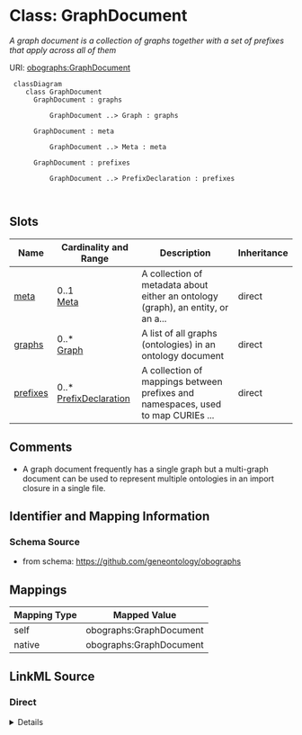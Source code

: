# Class: GraphDocument
_A graph document is a collection of graphs together with a set of prefixes that apply across all of them_




URI: [obographs:GraphDocument](https://github.com/geneontology/obographs/GraphDocument)



```{mermaid}
 classDiagram
    class GraphDocument
      GraphDocument : graphs
        
          GraphDocument ..> Graph : graphs
        
      GraphDocument : meta
        
          GraphDocument ..> Meta : meta
        
      GraphDocument : prefixes
        
          GraphDocument ..> PrefixDeclaration : prefixes
        
      
```




<!-- no inheritance hierarchy -->


## Slots

| Name | Cardinality and Range | Description | Inheritance |
| ---  | --- | --- | --- |
| [meta](meta.md) | 0..1 <br/> [Meta](Meta.md) | A collection of metadata about either an ontology (graph), an entity, or an a... | direct |
| [graphs](graphs.md) | 0..* <br/> [Graph](Graph.md) | A list of all graphs (ontologies) in an ontology document | direct |
| [prefixes](prefixes.md) | 0..* <br/> [PrefixDeclaration](PrefixDeclaration.md) | A collection of mappings between prefixes and namespaces, used to map CURIEs ... | direct |









## Comments

* A graph document frequently has a single graph but a multi-graph document can be used to represent multiple ontologies in an import closure in a single file.

## Identifier and Mapping Information







### Schema Source


* from schema: https://github.com/geneontology/obographs





## Mappings

| Mapping Type | Mapped Value |
| ---  | ---  |
| self | obographs:GraphDocument |
| native | obographs:GraphDocument |





## LinkML Source

<!-- TODO: investigate https://stackoverflow.com/questions/37606292/how-to-create-tabbed-code-blocks-in-mkdocs-or-sphinx -->

### Direct

<details>
```yaml
name: GraphDocument
description: A graph document is a collection of graphs together with a set of prefixes
  that apply across all of them
comments:
- A graph document frequently has a single graph but a multi-graph document can be
  used to represent multiple ontologies in an import closure in a single file.
from_schema: https://github.com/geneontology/obographs
rank: 1000
slots:
- meta
- graphs
- prefixes

```
</details>

### Induced

<details>
```yaml
name: GraphDocument
description: A graph document is a collection of graphs together with a set of prefixes
  that apply across all of them
comments:
- A graph document frequently has a single graph but a multi-graph document can be
  used to represent multiple ontologies in an import closure in a single file.
from_schema: https://github.com/geneontology/obographs
rank: 1000
attributes:
  meta:
    name: meta
    description: A collection of metadata about either an ontology (graph), an entity,
      or an axiom
    from_schema: https://github.com/geneontology/obographs
    aliases:
    - annotations
    rank: 1000
    alias: meta
    owner: GraphDocument
    domain_of:
    - GraphDocument
    - Graph
    - Node
    - Edge
    - PropertyValue
    - Axiom
    range: Meta
  graphs:
    name: graphs
    description: A list of all graphs (ontologies) in an ontology document.
    from_schema: https://github.com/geneontology/obographs
    rank: 1000
    multivalued: true
    alias: graphs
    owner: GraphDocument
    domain_of:
    - GraphDocument
    range: Graph
    inlined: true
    inlined_as_list: true
  prefixes:
    name: prefixes
    description: A collection of mappings between prefixes and namespaces, used to
      map CURIEs (e.g. GO:0008150) to IRIs (e.g. http://purl.obolibrary.org/obo/GO_0008150)
    from_schema: https://github.com/geneontology/obographs
    rank: 1000
    slot_uri: sh:declare
    multivalued: true
    alias: prefixes
    owner: GraphDocument
    domain_of:
    - GraphDocument
    - Graph
    range: PrefixDeclaration
    inlined: true

```
</details>